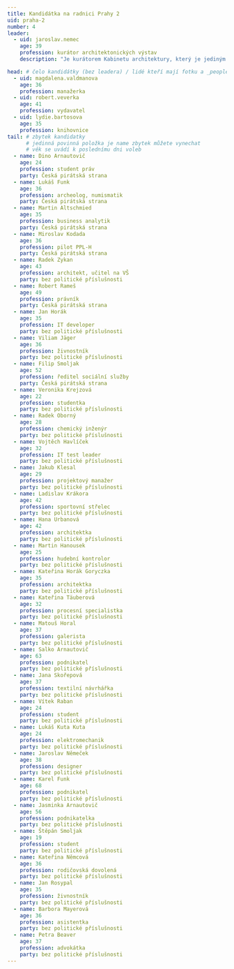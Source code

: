 ```yaml
---
title: Kandidátka na radnici Prahy 2
uid: praha-2
number: 4
leader:
  - uid: jaroslav.nemec
    age: 39
    profession: kurátor architektonických výstav
    description: "Je kurátorem Kabinetu architektury, který je jediným členem ICAM (Mezinárodní konfederace architektonických muzeí / International Confederation of Architectural Museums) v České republice."

head: # čelo kandidátky (bez leadera) / lidé kteří mají fotku a _people/jmeno.md
  - uid: magdalena.valdmanova
    age: 36
    profession: manažerka
  - uid: robert.veverka
    age: 41
    profession: vydavatel
  - uid: lydie.bartosova
    age: 35
    profession: knihovnice
tail: # zbytek kandidatky
      # jedinná povinná položka je name zbytek můžete vynechat
      # věk se uvádí k poslednímu dni voleb
  - name: Dino Arnautovič
    age: 24
    profession: student práv
    party: Česká pirátská strana
  - name: Lukáš Funk
    age: 36
    profession: archeolog, numismatik
    party: Česká pirátská strana
  - name: Martin Altschmied
    age: 35
    profession: business analytik
    party: Česká pirátská strana
  - name: Miroslav Kodada
    age: 36
    profession: pilot PPL-H
    party: Česká pirátská strana
  - name: Radek Zykan
    age: 43
    profession: architekt, učitel na VŠ
    party: bez politické příslušnosti
  - name: Robert Rameš
    age: 49
    profession: právník
    party: Česká pirátská strana
  - name: Jan Horák
    age: 35
    profession: IT developer
    party: bez politické příslušnosti
  - name: Viliam Jäger
    age: 36
    profession: živnostník
    party: bez politické příslušnosti
  - name: Filip Smoljak
    age: 52
    profession: ředitel sociální služby
    party: Česká pirátská strana
  - name: Veronika Krejzová
    age: 22
    profession: studentka
    party: bez politické příslušnosti
  - name: Radek Oborný
    age: 28
    profession: chemický inženýr
    party: bez politické příslušnosti
  - name: Vojtěch Havlíček
    age: 32
    profession: IT test leader
    party: bez politické příslušnosti
  - name: Jakub Klesal
    age: 29
    profession: projektový manažer
    party: bez politické příslušnosti
  - name: Ladislav Krákora
    age: 42
    profession: sportovní střelec
    party: bez politické příslušnosti
  - name: Hana Urbanová
    age: 42
    profession: architektka
    party: bez politické příslušnosti
  - name: Martin Hanousek
    age: 25
    profession: hudební kontrolor
    party: bez politické příslušnosti
  - name: Kateřina Horák Goryczka
    age: 35
    profession: architektka
    party: bez politické příslušnosti
  - name: Kateřina Täuberová
    age: 32
    profession: procesní specialistka
    party: bez politické příslušnosti
  - name: Matouš Horal
    age: 37
    profession: galerista
    party: bez politické příslušnosti
  - name: Salko Arnautovič
    age: 63
    profession: podnikatel
    party: bez politické příslušnosti
  - name: Jana Skořepová
    age: 37
    profession: textilní návrhářka
    party: bez politické příslušnosti
  - name: Vítek Raban
    age: 24
    profession: student
    party: bez politické příslušnosti
  - name: Lukáš Kuta Kuta
    age: 24
    profession: elektromechanik
    party: bez politické příslušnosti
  - name: Jaroslav Němeček
    age: 38
    profession: designer
    party: bez politické příslušnosti
  - name: Karel Funk
    age: 68
    profession: podnikatel
    party: bez politické příslušnosti
  - name: Jasminka Arnautovič
    age: 56
    profession: podnikatelka
    party: bez politické příslušnosti
  - name: Štěpán Smoljak
    age: 19
    profession: student
    party: bez politické příslušnosti
  - name: Kateřina Němcová
    age: 36
    profession: rodičovská dovolená
    party: bez politické příslušnosti
  - name: Jan Rosypal
    age: 35
    profession: živnostník
    party: bez politické příslušnosti
  - name: Barbora Mayerová
    age: 36
    profession: asistentka
    party: bez politické příslušnosti
  - name: Petra Beaver
    age: 37
    profession: advokátka
    party: bez politické příslušnosti
---
```


